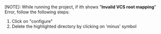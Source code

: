 [NOTE]: While running the project, if ith shows "**Invalid VCS root mapping**" Error, follow the following steps:

  1. Click on "configure"
  2. Delete the highlighted directory by clicking on 'minus' symbol
